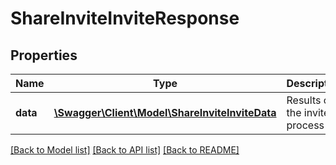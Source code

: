 # ShareInviteInviteResponse

## Properties
Name | Type | Description | Notes
------------ | ------------- | ------------- | -------------
**data** | [**\Swagger\Client\Model\ShareInviteInviteData**](ShareInviteInviteData.md) | Results of the invite process | 

[[Back to Model list]](../README.md#documentation-for-models) [[Back to API list]](../README.md#documentation-for-api-endpoints) [[Back to README]](../README.md)


